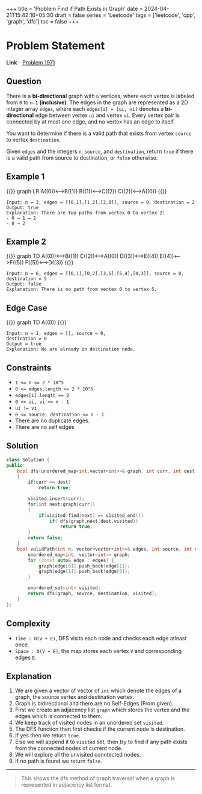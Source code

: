 +++
title = 'Problem Find if Path Exists in Graph'
date = 2024-04-21T15:42:16+05:30
draft = false
series = 'Leetcode'
tags = ['leetcode', 'cpp', 'graph', 'dfs']
toc = false
+++

# Problem Statement

**Link** - [Problem 1971](https://leetcode.com/problems/find-if-path-exists-in-graph/description/)

## Question

There is a **bi-directional** graph with `n` vertices, where each vertex is labeled from `0` to `n-1` **(inclusive)**. The edges in the graph are represented as a 2D integer array `edges`, where each `edges[i] = [ui, vi]` denotes a **bi-directional** edge between vertex `ui` and vertex `vi`. Every vertex pair is connected by at most one edge, and no vertex has an edge to itself.

You want to determine if there is a valid path that exists from vertex `source` to vertex `destination`.

Given `edges` and the integers `n`, `source`, and `destination`, return `true` if there is a valid path from source to destination, or `false` otherwise.

## Example 1

{{<mermaid>}}
graph LR
A((0))<-->B((1))
B((1))<-->C((2))
C((2))<-->A((0))
{{</mermaid>}}

```text
Input: n = 3, edges = [[0,1],[1,2],[2,0]], source = 0, destination = 2
Output: true
Explanation: There are two paths from vertex 0 to vertex 2:
- 0 → 1 → 2
- 0 → 2
```

## Example 2

{{<mermaid>}}
graph TD
A((0))<-->B((1))
C((2))<-->A((0))
D((3))<-->E((4))
E((4))<-->F((5))
F((5))<-->D((3))
{{</mermaid>}}

```text
Input: n = 6, edges = [[0,1],[0,2],[3,5],[5,4],[4,3]], source = 0, destination = 5
Output: false
Explanation: There is no path from vertex 0 to vertex 5.
```

## Edge Case

{{<mermaid>}}
graph TD
A((0))
{{</mermaid>}}

```text
Input: n = 1, edges = [], source = 0,
destination = 0
Output = true
Explanation: We are already in destination node.
```

## Constraints

- `1 <= n <= 2 * 10^5`
- `0 <= edges.length <= 2 * 10^5`
- `edges[i].length == 2`
- `0 <= ui, vi <= n - 1`
- `ui != vi`
- `0 <= source, destination <= n - 1`
- There are no duplicate edges.
- There are no self edges

## Solution

```cpp
class Solution {
public:
    bool dfs(unordered_map<int,vector<int>>& graph, int curr, int dest, unordered_set<int>& visited)
    {
        if(curr == dest)
            return true;

        visited.insert(curr);
        for(int next:graph[curr])
        {
            if(visited.find(next) == visited.end())
                if( dfs(graph,next,dest,visited))
                    return true;
        }
        return false;
    }
    bool validPath(int n, vector<vector<int>>& edges, int source, int destination) {
        unordered_map<int, vector<int>> graph;
        for (const auto& edge : edges) {
            graph[edge[0]].push_back(edge[1]);
            graph[edge[1]].push_back(edge[0]);
        }

        unordered_set<int> visited;
        return dfs(graph, source, destination, visited);
    }
};
```

## Complexity

- `Time : O(V + E)`, DFS visits each node and checks each edge atleast once.
- `Space : O(V + E)`, the map stores each vertex `V` and corresponding edges `E`.

## Explanation

1. We are given a vector of vector of `int` which denote the edges of a graph, the source vertex and destination vertex.
2. Graph is bidirectional and there are no Self-Edges (From given).
3. First we create an adjacency list `graph` which stores the vertex and the edges which is connected to them.
4. We keep track of visited nodes in an unordered set `visited`.
5. The DFS function then first checks if the current node is destination.
6. If yes then we return `true`.
7. Else we will append it to `visited` set, then try to find if any path exists from the connected nodes of current node.
8. We will explore all the unvisited conntected nodes.
9. If no path is found we return `false`.

---

> This shows the dfs method of graph traversal when a graph is represented in adjacency list format.
